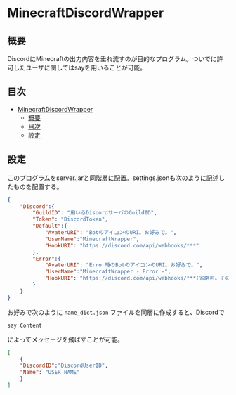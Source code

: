 # MinecraftDiscordWrapper
## 概要
DiscordにMinecraftの出力内容を垂れ流すのが目的なプログラム。ついでに許可したユーザに関してはsayを用いることが可能。

## 目次
<!-- TOC -->

- [MinecraftDiscordWrapper](#minecraftdiscordwrapper)
    - [概要](#概要)
    - [目次](#目次)
    - [設定](#設定)

<!-- /TOC -->

## 設定
このプログラムをserver.jarと同階層に配置。settings.jsonも次のように記述したものを配置する。

```json
{
    "Discord":{
        "GuildID": "用いるDiscordサーバのGuildID",
        "Token": "DiscordToken",
        "Default":{
            "AvaterURI": "BotのアイコンのURI。お好みで。",
            "UserName":"MinecraftWrapper",
            "HookURI": "https://discord.com/api/webhooks/***"
        },
        "Error":{
            "AvaterURI": "Error時のBotのアイコンのURI。お好みで。",
            "UserName":"MinecraftWrapper - Error -",
            "HookURI": "https://discord.com/api/webhooks/***(省略可。その場合Defaultが適用される)"
        }        
    }
}
```

お好みで次のように
`name_dict.json`
ファイルを同層に作成すると、Discordで
```
say Content
```
によってメッセージを飛ばすことが可能。


```json
[
    {
	"DiscordID":"DiscordUserID",
	"Name": "USER_NAME"
    }
]
```




